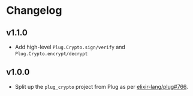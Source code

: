 # Changelog

## v1.1.0

  * Add high-level `Plug.Crypto.sign/verify` and `Plug.Crypto.encrypt/decrypt`

## v1.0.0

  * Split up the `plug_crypto` project from Plug as per [elixir-lang/plug#766](https://github.com/elixir-plug/plug/issues/766).
